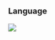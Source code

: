 ### Language
<a href="버튼을 눌렀을 때 이동할 링크" target="_blank"><img src="https://img.shields.io/badge/C++?style=plastic&logo=C++&logoColor=00599C"/></a>
<!--
**elephant0302/elephant0302** is a ✨ _special_ ✨ repository because its `README.md` (this file) appears on your GitHub profile.

Here are some ideas to get you started:

- 🔭 I’m currently working on ...
- 🌱 I’m currently learning ...
- 👯 I’m looking to collaborate on ...
- 🤔 I’m looking for help with ...x
- 💬 Ask me about ...
- 📫 How to reach me: ...
- 😄 Pronouns: ...
- ⚡ Fun fact: ...
-->
